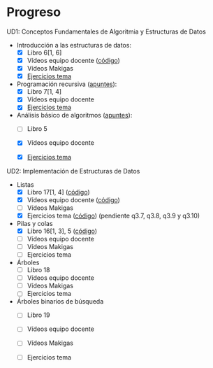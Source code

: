 # Progreso

UD1: Conceptos Fundamentales de Algoritmia y Estructuras de Datos
* Introducción a las estructuras de datos:
  - [x] Libro 6[1, 6]
  - [x] Vídeos equipo docente ([código](./VideoTema01/))
  - [x] Vídeos Makigas
  - [x] [Ejercicios tema](./EjerciciosTema01/)
* Programación recursiva ([apuntes](ApuntesTema02.md)):
  - [x] Libro 7[1, 4]
  - [x] Vídeos equipo docente
  - [x] [Ejercicios tema](./EjerciciosTema02/)
* Análisis básico de algoritmos ([apuntes](./ApuntesTema03.md)):
  - [ ] Libro 5
  - [x] Vídeos equipo docente
  - [x] [Ejercicios tema](./EjerciciosTema03/)


UD2: Implementación de Estructuras de Datos
* Listas
  - [x] Libro 17[1, 4] ([código](./Capitulo17/))
  - [x] Vídeos equipo docente ([código](./VideoTema04/))
  - [ ] Vídeos Makigas
  - [x] Ejercicios tema ([código](./EjerciciosTema04)) (pendiente q3.7, q3.8, q3.9 y q3.10)
* Pilas y colas
  - [x] Libro 16[1, 3], 5 ([código](./Capitulo16/))
  - [ ] Vídeos equipo docente
  - [ ] Vídeos Makigas
  - [ ] Ejercicios tema
* Árboles
  - [ ] Libro 18
  - [ ] Vídeos equipo docente
  - [ ] Vídeos Makigas
  - [ ] Ejercicios tema
* Árboles binarios de búsqueda
  - [ ] Libro 19
  - [ ] Vídeos equipo docente
  - [ ] Vídeos Makigas
  - [ ] Ejercicios tema


